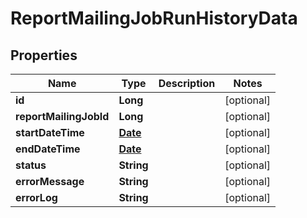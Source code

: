 

# ReportMailingJobRunHistoryData

## Properties

Name | Type | Description | Notes
------------ | ------------- | ------------- | -------------
**id** | **Long** |  |  [optional]
**reportMailingJobId** | **Long** |  |  [optional]
**startDateTime** | [**Date**](Date.md) |  |  [optional]
**endDateTime** | [**Date**](Date.md) |  |  [optional]
**status** | **String** |  |  [optional]
**errorMessage** | **String** |  |  [optional]
**errorLog** | **String** |  |  [optional]



